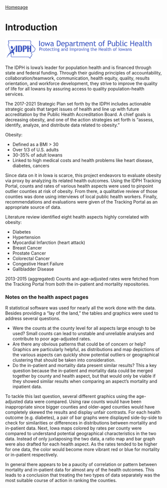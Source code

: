 

[Homepage](https://jacob-a-clark.github.io/practicum/)
# Introduction

![img](/images/idph_logo.png)

The IDPH is Iowa’s leader for population health and is financed through state and federal funding.  Through their guiding principles of accountability, collaboration/teamwork, communication, health equity, quality, results orientation, and workforce development, they strive to improve the quality of life for all Iowans by assuring access to quality population-health services.


The 2017-2021 Strategic Plan set forth by the IDPH includes actionable strategic goals that target issues of health and line up with future accreditation by the Public Health Accreditation Board.  A chief goals is decreasing obesity, and one of the action strategies set forth is “assess, identify, analyze, and distribute data related to obesity.”

Obesity: 
- Defined as a BMI > 30
- Over 1/3 of U.S. adults
- 30-35% of adult Iowans
- Linked to high medical costs and health problems like heart disease, diabetes, cancers

Since data on it in Iowa is scarce, this project endeavors to evaluate obesity via proxy by analyzing its related health outcomes.  Using the IDPH Tracking Portal, counts and rates of various health aspects were used to pinpoint outlier counties at risk of obesity.  From there, a qualitative review of those counties was done using interviews of local public health workers.  Finally, recommendations and evaluations were given of the Tracking Portal as an appropriate source of data.


Literature review identified eight health aspects highly correlated with obesity:
- Diabetes
- Hypertension
- Myocardial Infarction (heart attack)
- Breast Cancer
- Prostate Cancer
- Colorectal Cancer
- Congestive Heart Failure
- Gallbladder Disease

2013-2015 (aggregated) Counts and age-adjusted rates were fetched from the Tracking Portal from both the in-patient and mortality repositories. 

### Notes on the health aspect pages

R statistical software was used for nearly all the work done with the data. Besides providing a “lay of the land,” the tables and graphics were used to address several questions.
- Were the counts at the county level for all aspects large enough to be used? Small counts can lead to unstable and unreliable analyses and contribute to poor age-adjusted rates.
- Are there any obvious patterns that could be of concern or help?  Graphics are particularly helpful, as distributions and map depictions of the various aspects can quickly show potential outliers or geographical clustering that should be taken into consideration.
- Do the in-patient and mortality data present similar results?  This a key question because the in-patient and mortality data could be merged together by county and health aspect, but that would only be viable if they showed similar results when comparing an aspect’s mortality and inpatient data.

To tackle this last question, several different graphics using the age-adjusted data were compared.  Using raw counts would have been inappropriate since bigger counties and older-aged counties would have completely skewed the results and display unfair contrasts.  For each health outcome (e.g. diabetes), a pair of bar graphs were displayed side-by-side to check for similarities or differences in distributions between mortality and in-patient data.  Next, Iowa maps colored by rates per county were compared to understand potential geographical characteristics in the two data.  Instead of only juxtaposing the two data, a ratio map and bar graph were also drafted for each health aspect.  As the rates tended to be higher for one data, the color would become more vibrant red or blue for mortality or in-patient respectively.

In general there appears to be a paucity of correlation or pattern between mortality and in-patient data for almost any of the health outcomes.  This leads to a conclusion that treating the two types of data separately was the most suitable course of action in ranking the counties.

